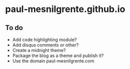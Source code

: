 # paul-mesnilgrente.github.io

## To do

- Add code highlighting module?
- Add disqus comments or other?
- Create a midnight theme?
- Package the blog as a theme and publish it?
- Use the domain paul-mesnilgrente.com